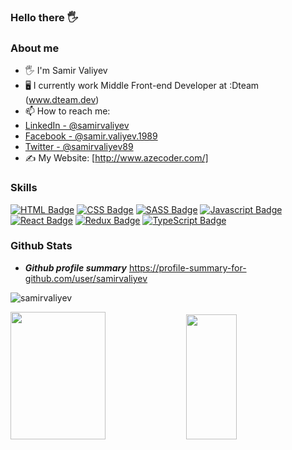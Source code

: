 ### Hello there 🖐️

### About me 

- 🖐️ I'm Samir Valiyev
- 🖥️ I currently work Middle Front-end Developer at :Dteam (www.dteam.dev)
- 📫 How to reach me: 
- [LinkedIn - @samirvaliyev](https://www.linkedin.com/in/samirvaliyev/)
- [Facebook - @samir.valiyev.1989](https://www.facebook.com/samir.valiyev.1989/)
- [Twitter - @samirvaliyev89](https://twitter.com/samirvaliyev89)
- ✍️ My Website: [http://www.azecoder.com/]


### Skills

[![HTML Badge](https://img.shields.io/badge/HTML5-E34F26?style=for-the-badge&logo=html5&logoColor=white)](#) [![CSS Badge](https://img.shields.io/badge/CSS3-1572B6?style=for-the-badge&logo=css3&logoColor=white)](#) [![SASS Badge](https://img.shields.io/badge/Sass-CC6699?style=for-the-badge&logo=sass&logoColor=white)](#) [![Javascript Badge](https://img.shields.io/badge/-Javascript-F0DB4F?style=for-the-badge&labelColor=black&logo=javascript&logoColor=F0DB4F)](#) [![React Badge](https://img.shields.io/badge/-React-61DBFB?style=for-the-badge&labelColor=black&logo=react&logoColor=61DBFB)](#) [![Redux Badge](https://img.shields.io/badge/Redux-593D88?style=for-the-badge&logo=redux&logoColor=white)](#) [![TypeScript Badge](https://img.shields.io/badge/TypeScript-007ACC?style=for-the-badge&logo=typescript&logoColor=white)](#) 

### Github Stats

- ***Github profile summary*** <a href="https://profile-summary-for-github.com/user/samirvaliyev">https://profile-summary-for-github.com/user/samirvaliyev</a>

<p>
<img src="https://github-readme-streak-stats.herokuapp.com/?user=samirvaliyev&theme=blueberry" alt="samirvaliyev"/>
</p>

<p>
<img src="https://github-readme-stats.vercel.app/api?username=samirvaliyev&count_private=true&show_icons=true&theme=blueberry" width=55% height="204px"/>
<img src="https://github-readme-stats.vercel.app/api/top-langs/?username=samirvaliyev&show_icons=true&layout=compact&cache_seconds=1800&langs_count=8&theme=blueberry&count_private=true&show_icons=true" width=40% height="200px"/>
</p>

